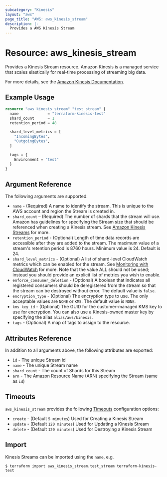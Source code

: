 ```yaml
---
subcategory: "Kinesis"
layout: "aws"
page_title: "AWS: aws_kinesis_stream"
description: |-
  Provides a AWS Kinesis Stream
---
```


# Resource: aws_kinesis_stream

Provides a Kinesis Stream resource. Amazon Kinesis is a managed service that
scales elastically for real-time processing of streaming big data.

For more details, see the [Amazon Kinesis Documentation][1].

## Example Usage

```terraform
resource "aws_kinesis_stream" "test_stream" {
  name             = "terraform-kinesis-test"
  shard_count      = 1
  retention_period = 48

  shard_level_metrics = [
    "IncomingBytes",
    "OutgoingBytes",
  ]

  tags = {
    Environment = "test"
  }
}
```

## Argument Reference

The following arguments are supported:

* `name` - (Required) A name to identify the stream. This is unique to the AWS account and region the Stream is created in.
* `shard_count` – (Required) The number of shards that the stream will use.
Amazon has guidelines for specifying the Stream size that should be referenced when creating a Kinesis stream. See [Amazon Kinesis Streams][2] for more.
* `retention_period` - (Optional) Length of time data records are accessible after they are added to the stream. The maximum value of a stream's retention period is 8760 hours. Minimum value is 24. Default is 24.
* `shard_level_metrics` - (Optional) A list of shard-level CloudWatch metrics which can be enabled for the stream. See [Monitoring with CloudWatch][3] for more. Note that the value ALL should not be used; instead you should provide an explicit list of metrics you wish to enable.
* `enforce_consumer_deletion` - (Optional) A boolean that indicates all registered consumers should be deregistered from the stream so that the stream can be destroyed without error. The default value is `false`.
* `encryption_type` - (Optional) The encryption type to use. The only acceptable values are `NONE` or `KMS`. The default value is `NONE`.
* `kms_key_id` - (Optional) The GUID for the customer-managed KMS key to use for encryption. You can also use a Kinesis-owned master key by specifying the alias `alias/aws/kinesis`.
* `tags` - (Optional) A map of tags to assign to the resource.

## Attributes Reference

In addition to all arguments above, the following attributes are exported:

* `id` - The unique Stream id
* `name` - The unique Stream name
* `shard_count` - The count of Shards for this Stream
* `arn` - The Amazon Resource Name (ARN) specifying the Stream (same as `id`)

## Timeouts

`aws_kinesis_stream` provides the following [Timeouts](https://www.terraform.io/docs/configuration/blocks/resources/syntax.html#operation-timeouts) configuration options:

- `create` - (Default `5 minutes`)  Used for Creating a Kinesis Stream
- `update` - (Default `120 minutes`) Used for Updating a Kinesis Stream
- `delete` - (Default `120 minutes`) Used for Destroying a Kinesis Stream

## Import

Kinesis Streams can be imported using the `name`, e.g.

```
$ terraform import aws_kinesis_stream.test_stream terraform-kinesis-test
```

[1]: https://aws.amazon.com/documentation/kinesis/
[2]: https://docs.aws.amazon.com/kinesis/latest/dev/amazon-kinesis-streams.html
[3]: https://docs.aws.amazon.com/streams/latest/dev/monitoring-with-cloudwatch.html
